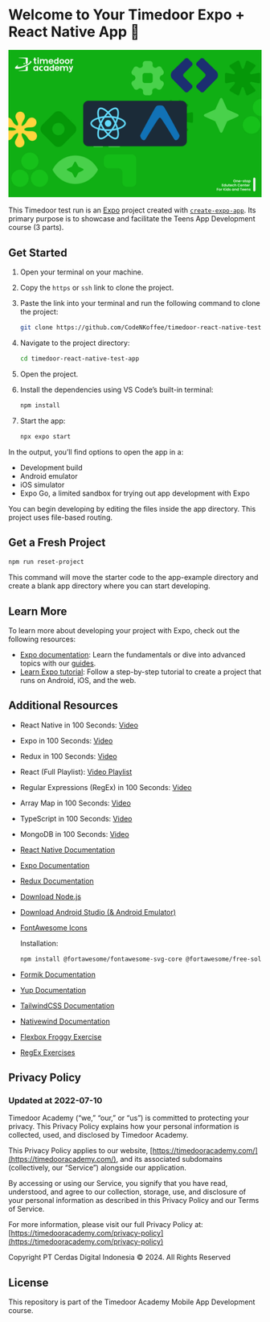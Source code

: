 # Welcome to Your Timedoor Expo + React Native App 👋

![README-banner](/assets/images/readme-banner.jpg)

This Timedoor test run is an [Expo](https://expo.dev) project created with [`create-expo-app`](https://www.npmjs.com/package/create-expo-app). Its primary purpose is to showcase and facilitate the Teens App Development course (3 parts).

## Get Started

1. Open your terminal on your machine.

2. Copy the `https` or `ssh` link to clone the project.

3. Paste the link into your terminal and run the following command to clone the project:

   ```bash
   git clone https://github.com/CodeNKoffee/timedoor-react-native-test-app.git
   ```

4. Navigate to the project directory:

   ```bash
   cd timedoor-react-native-test-app
   ```

5. Open the project.

6. Install the dependencies using VS Code’s built-in terminal:

   ```bash
   npm install
   ```

7. Start the app:

   ```bash
   npx expo start
   ```

In the output, you’ll find options to open the app in a:

- Development build
- Android emulator
- iOS simulator
- Expo Go, a limited sandbox for trying out app development with Expo

You can begin developing by editing the files inside the app directory. This project uses file-based routing.

## Get a Fresh Project

```bash
npm run reset-project
```

This command will move the starter code to the app-example directory and create a blank app directory where you can start developing.

## Learn More

To learn more about developing your project with Expo, check out the following resources:

- [Expo documentation](https://docs.expo.dev/): Learn the fundamentals or dive into advanced topics with our [guides](https://docs.expo.dev/guides).
- [Learn Expo tutorial](https://docs.expo.dev/tutorial/introduction/): Follow a step-by-step tutorial to create a project that runs on Android, iOS, and the web.

## Additional Resources

- React Native in 100 Seconds: [Video](https://youtu.be/gvkqT_Uoahw?si=sYOnmQqRFCC1kDLb)
- Expo in 100 Seconds: [Video](https://youtu.be/vFW_TxKLyrE?si=GiUSewtUu1KPkqWP)
- Redux in 100 Seconds: [Video](https://youtu.be/_shA5Xwe8_4?si=i3cGJ-sTwdFBJE0_)
- React (Full Playlist): [Video Playlist](https://youtube.com/playlist?list=PL0vfts4VzfNgUUEtEjxDVfh4iocVR3qIb&si=yF7R5f5hKil29avI)
- Regular Expressions (RegEx) in 100 Seconds: [Video](https://youtu.be/sXQxhojSdZM?si=g8Vbnn2pL-UNB24O)
- Array Map in 100 Seconds: [Video](https://youtu.be/DC471a9qrU4?si=fejKvYaB0cj3Y99i)
- TypeScript in 100 Seconds: [Video](https://youtu.be/zQnBQ4tB3ZA?si=9IlOl8-0ESrLOv-q)
- MongoDB in 100 Seconds: [Video](https://youtu.be/-bt_y4Loofg?si=9QWgw0RZLsB9eNLN)

- [React Native Documentation](https://reactnative.dev/)
- [Expo Documentation](https://docs.expo.dev/)
- [Redux Documentation](https://redux-toolkit.js.org/)
- [Download Node.js](https://nodejs.org/en/download/prebuilt-installer)
- [Download Android Studio (& Android Emulator)](https://developer.android.com/studio)
- [FontAwesome Icons](https://fontawesome.com/search)

   Installation:

   ```bash
   npm install @fortawesome/fontawesome-svg-core @fortawesome/free-solid-svg-icons @fortawesome/react-native-fontawesome
   ```

- [Formik Documentation](https://formik.org/)
- [Yup Documentation](https://formik.org/docs/guides/validation)
- [TailwindCSS Documentation](https://tailwindcss.com/)
- [Nativewind Documentation](https://www.nativewind.dev/v4/getting-started/react-native)

- [Flexbox Froggy Exercise](https://flexboxfroggy.com/)
- [RegEx Exercises](https://regexone.com/)

## Privacy Policy

### Updated at 2022-07-10

Timedoor Academy
(“we,” “our,” or “us”) is committed to protecting your privacy. This Privacy Policy explains how your personal information is collected, used, and disclosed by Timedoor Academy.

This Privacy Policy applies to our website, [https://timedooracademy.com/](https://timedooracademy.com/), and its associated subdomains (collectively, our “Service”) alongside our application.

By accessing or using our Service, you signify that you have read, understood, and agree to our collection, storage, use, and disclosure of your personal information as described in this Privacy Policy and our Terms of Service.

For more information, please visit our full Privacy Policy at: [https://timedooracademy.com/privacy-policy](https://timedooracademy.com/privacy-policy)

Copyright PT Cerdas Digital Indonesia © 2024. All Rights Reserved

## License

This repository is part of the Timedoor Academy Mobile App Development course.

